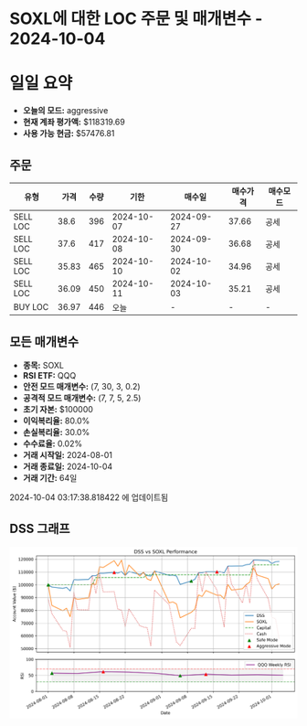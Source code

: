 # SOXL에 대한 LOC 주문 및 매개변수 - 2024-10-04

# 일일 요약

- **오늘의 모드:** aggressive
- **현재 계좌 평가액:** $118319.69
- **사용 가능 현금:** $57476.81

## 주문

| 유형 | 가격 | 수량 | 기한 | 매수일 | 매수가격 | 매수모드 |
|------|------|------|------|--------|----------|----------|
| SELL LOC | 38.6 | 396 | 2024-10-07 | 2024-09-27 | 37.66 | 공세 |
| SELL LOC | 37.6 | 417 | 2024-10-08 | 2024-09-30 | 36.68 | 공세 |
| SELL LOC | 35.83 | 465 | 2024-10-10 | 2024-10-02 | 34.96 | 공세 |
| SELL LOC | 36.09 | 450 | 2024-10-11 | 2024-10-03 | 35.21 | 공세 |
| BUY LOC | 36.97 | 446 | 오늘 | - | - | - |

## 모든 매개변수

- **종목:** SOXL
- **RSI ETF:** QQQ
- **안전 모드 매개변수:** (7, 30, 3, 0.2)
- **공격적 모드 매개변수:** (7, 7, 5, 2.5)
- **초기 자본:** $100000
- **이익복리율:** 80.0%
- **손실복리율:** 30.0%
- **수수료율:** 0.02%
- **거래 시작일:** 2024-08-01
- **거래 종료일:** 2024-10-04
- **거래 기간:** 64일

2024-10-04 03:17:38.818422 에 업데이트됨

## DSS 그래프

![DSS Graph](DSS_graph.png)

